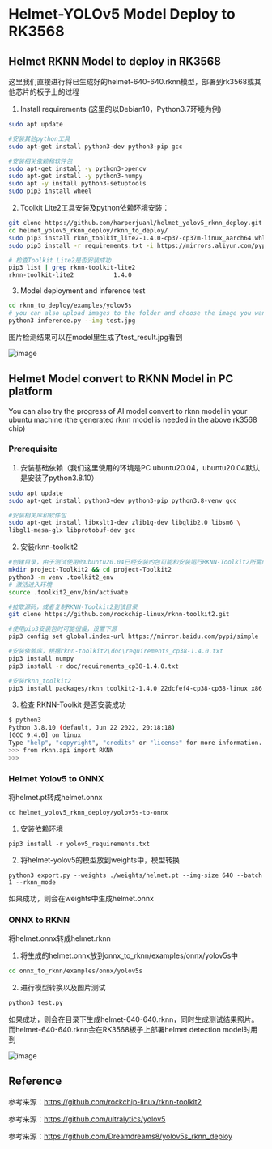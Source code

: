 # Helmet-YOLOv5 Model Deploy to RK3568

## Helmet RKNN Model to deploy in RK3568

这里我们直接进行将已生成好的helmet-640-640.rknn模型，部署到rk3568或其他芯片的板子上的过程

1. Install requirements (这里的以Debian10，Python3.7环境为例)

```bash
sudo apt update

#安装其他python工具
sudo apt-get install python3-dev python3-pip gcc

#安装相关依赖和软件包
sudo apt-get install -y python3-opencv
sudo apt-get install -y python3-numpy
sudo apt -y install python3-setuptools
sudo pip3 install wheel
```

2. Toolkit Lite2工具安装及python依赖环境安装：

```bash
git clone https://github.com/harperjuanl/helmet_yolov5_rknn_deploy.git
cd helmet_yolov5_rknn_deploy/rknn_to_deploy/
sudo pip3 install rknn_toolkit_lite2-1.4.0-cp37-cp37m-linux_aarch64.whl
sudo pip3 install -r requirements.txt -i https://mirrors.aliyun.com/pypi/simple/

# 检查Toolkit Lite2是否安装成功
pip3 list | grep rknn-toolkit-lite2
rknn-toolkit-lite2           1.4.0
```

3. Model deployment and inference test

```bash
cd rknn_to_deploy/examples/yolov5s
# you can also upload images to the folder and choose the image you want to detect
python3 inference.py --img test.jpg  
```

图片检测结果可以在model里生成了test_result.jpg看到

![image]()

## Helmet Model convert to RKNN Model in PC platform

You can also try the progress of AI model convert to rknn model in your ubuntu machine (the generated rknn model is needed in the above rk3568 chip)

### Prerequisite

1. 安装基础依赖（我们这里使用的环境是PC ubuntu20.04，ubuntu20.04默认是安装了python3.8.10）

```bash
sudo apt update
sudo apt-get install python3-dev python3-pip python3.8-venv gcc

#安装相关库和软件包
sudo apt-get install libxslt1-dev zlib1g-dev libglib2.0 libsm6 \
libgl1-mesa-glx libprotobuf-dev gcc
```

2. 安装rknn-toolkit2

```bash
#创建目录，由于测试使用的ubuntu20.04已经安装的包可能和安装运行RKNN-Toolkit2所需的包版本不同,为避免其他问题，这里使用python venv隔离环境
mkdir project-Toolkit2 && cd project-Toolkit2
python3 -m venv .toolkit2_env
# 激活进入环境
source .toolkit2_env/bin/activate

#拉取源码，或者复制RKNN-Toolkit2到该目录
git clone https://github.com/rockchip-linux/rknn-toolkit2.git

#使用pip3安装包时可能很慢，设置下源
pip3 config set global.index-url https://mirror.baidu.com/pypi/simple

#安装依赖库，根据rknn-toolkit2\doc\requirements_cp38-1.4.0.txt
pip3 install numpy
pip3 install -r doc/requirements_cp38-1.4.0.txt

#安装rknn_toolkit2
pip3 install packages/rknn_toolkit2-1.4.0_22dcfef4-cp38-cp38-linux_x86_64.whl

```

3. 检查 RKNN-Toolkit 是否安装成功

```bash
$ python3 
Python 3.8.10 (default, Jun 22 2022, 20:18:18)
[GCC 9.4.0] on linux
Type "help", "copyright", "credits" or "license" for more information.
>>> from rknn.api import RKNN
>>>
```

### Helmet Yolov5 to ONNX

将helmet.pt转成helmet.onnx

```
cd helmet_yolov5_rknn_deploy/yolov5s-to-onnx
```

1. 安装依赖环境

```
pip3 install -r yolov5_requirements.txt
```

2. 将helmet-yolov5的模型放到weights中，模型转换

```
python3 export.py --weights ./weights/helmet.pt --img-size 640 --batch 1 --rknn_mode
```

如果成功，则会在weights中生成helmet.onnx

### ONNX to RKNN

将helmet.onnx转成helmet.rknn

1. 将生成的helmet.onnx放到onnx_to_rknn/examples/onnx/yolov5s中

```bash
cd onnx_to_rknn/examples/onnx/yolov5s
```

2. 进行模型转换以及图片测试

```bash
python3 test.py
```

如果成功，则会在目录下生成helmet-640-640.rknn，同时生成测试结果照片。而helmet-640-640.rknn会在RK3568板子上部署helmet detection model时用到

![image]()

## Reference

参考来源：https://github.com/rockchip-linux/rknn-toolkit2

参考来源：https://github.com/ultralytics/yolov5

参考来源：https://github.com/Dreamdreams8/yolov5s_rknn_deploy
